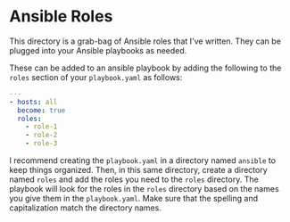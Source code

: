 # Ansible Roles

This directory is a grab-bag of Ansible roles that I've written. They can be plugged into your Ansible playbooks as needed.

These can be added to an ansible playbook by adding the following to the `roles` section of your `playbook.yaml` as follows:

```yaml
---
- hosts: all
  become: true
  roles:
    - role-1
    - role-2
    - role-3
```

I recommend creating the `playbook.yaml` in a directory named `ansible` to keep things organized. Then, in this same directory, create a directory named `roles` and add the roles you need to the `roles` directory. The playbook will look for the roles in the `roles` directory based on the names you give them in the `playbook.yaml`. Make sure that the spelling and capitalization match the directory names.